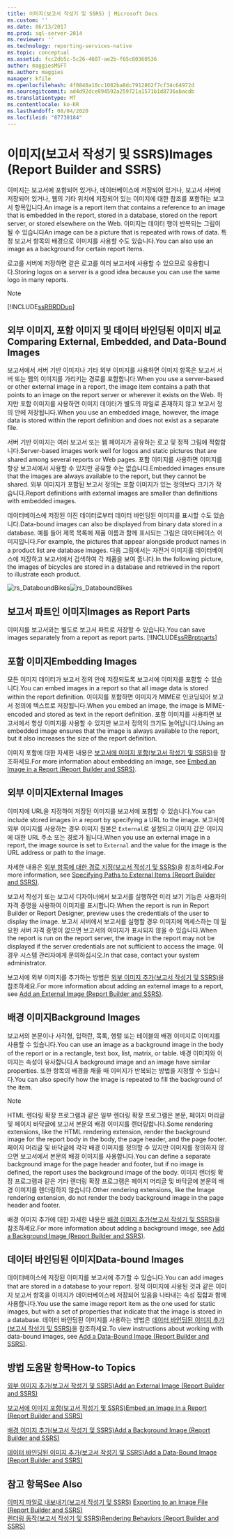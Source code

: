 ```yaml
---
title: 이미지(보고서 작성기 및 SSRS) | Microsoft Docs
ms.custom: ''
ms.date: 06/13/2017
ms.prod: sql-server-2014
ms.reviewer: ''
ms.technology: reporting-services-native
ms.topic: conceptual
ms.assetid: fcc2db5c-5c26-4607-ae2b-f65c80360536
author: maggiesMSFT
ms.author: maggies
manager: kfile
ms.openlocfilehash: 4f0840a10cc1082ba8dc7912862f7cf34c64972d
ms.sourcegitcommit: ad4d92dce894592a259721a1571b1d8736abacdb
ms.translationtype: MT
ms.contentlocale: ko-KR
ms.lasthandoff: 08/04/2020
ms.locfileid: "87730184"
---
```

# <a name="images-report-builder-and-ssrs"></a><span data-ttu-id="71fed-102">이미지(보고서 작성기 및 SSRS)</span><span class="sxs-lookup"><span data-stu-id="71fed-102">Images (Report Builder and SSRS)</span></span>
  <span data-ttu-id="71fed-103">이미지는 보고서에 포함되어 있거나, 데이터베이스에 저장되어 있거나, 보고서 서버에 저장되어 있거나, 웹의 기타 위치에 저장되어 있는 이미지에 대한 참조를 포함하는 보고서 항목입니다.</span><span class="sxs-lookup"><span data-stu-id="71fed-103">An image is a report item that contains a reference to an image that is embedded in the report, stored in a database, stored on the report server, or stored elsewhere on the Web.</span></span> <span data-ttu-id="71fed-104">이미지는 데이터 행이 반복되는 그림이 될 수 있습니다</span><span class="sxs-lookup"><span data-stu-id="71fed-104">An image can be a picture that is repeated with rows of data.</span></span> <span data-ttu-id="71fed-105">특정 보고서 항목의 배경으로 이미지를 사용할 수도 있습니다.</span><span class="sxs-lookup"><span data-stu-id="71fed-105">You can also use an image as a background for certain report items.</span></span>  
  
 <span data-ttu-id="71fed-106">로고를 서버에 저장하면 같은 로고를 여러 보고서에 사용할 수 있으므로 유용합니다.</span><span class="sxs-lookup"><span data-stu-id="71fed-106">Storing logos on a server is a good idea because you can use the same logo in many reports.</span></span>  
  
> [!NOTE]  
>  [!INCLUDE[ssRBRDDup](../../includes/ssrbrddup-md.md)]  
  
##  <a name="comparing-external-embedded-and-data-bound-images"></a><a name="ComparingImages"></a> <span data-ttu-id="71fed-107">외부 이미지, 포함 이미지 및 데이터 바인딩된 이미지 비교</span><span class="sxs-lookup"><span data-stu-id="71fed-107">Comparing External, Embedded, and Data-Bound Images</span></span>  
 <span data-ttu-id="71fed-108">보고서에서 서버 기반 이미지나 기타 외부 이미지를 사용하면 이미지 항목은 보고서 서버 또는 웹의 이미지를 가리키는 경로를 포함합니다.</span><span class="sxs-lookup"><span data-stu-id="71fed-108">When you use a server-based or other external image in a report, the image item contains a path that points to an image on the report server or wherever it exists on the Web.</span></span> <span data-ttu-id="71fed-109">하지만 포함 이미지를 사용하면 이미지 데이터가 별도의 파일로 존재하지 않고 보고서 정의 안에 저장됩니다.</span><span class="sxs-lookup"><span data-stu-id="71fed-109">When you use an embedded image, however, the image data is stored within the report definition and does not exist as a separate file.</span></span>  
  
 <span data-ttu-id="71fed-110">서버 기반 이미지는 여러 보고서 또는 웹 페이지가 공유하는 로고 및 정적 그림에 적합합니다.</span><span class="sxs-lookup"><span data-stu-id="71fed-110">Server-based images work well for logos and static pictures that are shared among several reports or Web pages.</span></span> <span data-ttu-id="71fed-111">포함 이미지를 사용하면 이미지를 항상 보고서에서 사용할 수 있지만 공유할 수는 없습니다.</span><span class="sxs-lookup"><span data-stu-id="71fed-111">Embedded images ensure that the images are always available to the report, but they cannot be shared.</span></span> <span data-ttu-id="71fed-112">외부 이미지가 포함된 보고서 정의는 포함 이미지가 있는 정의보다 크기가 작습니다.</span><span class="sxs-lookup"><span data-stu-id="71fed-112">Report definitions with external images are smaller than definitions with embedded images.</span></span>  
  
 <span data-ttu-id="71fed-113">데이터베이스에 저장된 이진 데이터로부터 데이터 바인딩된 이미지를 표시할 수도 있습니다.</span><span class="sxs-lookup"><span data-stu-id="71fed-113">Data-bound images can also be displayed from binary data stored in a database.</span></span> <span data-ttu-id="71fed-114">예를 들어 제목 목록에 제품 이름과 함께 표시되는 그림은 데이터베이스 이미지입니다.</span><span class="sxs-lookup"><span data-stu-id="71fed-114">For example, the pictures that appear alongside product names in a product list are database images.</span></span> <span data-ttu-id="71fed-115">다음 그림에서는 자전거 이미지를 데이터베이스에 저장하고 보고서에서 검색하여 각 제품을 보여 줍니다.</span><span class="sxs-lookup"><span data-stu-id="71fed-115">In the following picture, the images of bicycles are stored in a database and retrieved in the report to illustrate each product.</span></span>  
  
 <span data-ttu-id="71fed-116">![rs_DataboundBikes](../media/rs-databoundbikes.gif "rs_DataboundBikes")</span><span class="sxs-lookup"><span data-stu-id="71fed-116">![rs_DataboundBikes](../media/rs-databoundbikes.gif "rs_DataboundBikes")</span></span>  
  

  
##  <a name="images-as-report-parts"></a><a name="ImagesReportParts"></a> <span data-ttu-id="71fed-117">보고서 파트인 이미지</span><span class="sxs-lookup"><span data-stu-id="71fed-117">Images as Report Parts</span></span>  
 <span data-ttu-id="71fed-118">이미지를 보고서와는 별도로 보고서 파트로 저장할 수 있습니다.</span><span class="sxs-lookup"><span data-stu-id="71fed-118">You can save images separately from a report as report parts.</span></span> [!INCLUDE[ssRBrptparts](../../includes/ssrbrptparts-md.md)]  
  
 
  
##  <a name="embedding-images"></a><a name="EmbedImages"></a> <span data-ttu-id="71fed-119">포함 이미지</span><span class="sxs-lookup"><span data-stu-id="71fed-119">Embedding Images</span></span>  
 <span data-ttu-id="71fed-120">모든 이미지 데이터가 보고서 정의 안에 저장되도록 보고서에 이미지를 포함할 수 있습니다.</span><span class="sxs-lookup"><span data-stu-id="71fed-120">You can embed images in a report so that all image data is stored within the report definition.</span></span> <span data-ttu-id="71fed-121">이미지를 포함하면 이미지가 MIME로 인코딩되어 보고서 정의에 텍스트로 저장됩니다.</span><span class="sxs-lookup"><span data-stu-id="71fed-121">When you embed an image, the image is MIME-encoded and stored as text in the report definition.</span></span> <span data-ttu-id="71fed-122">포함 이미지를 사용하면 보고서에서 항상 이미지를 사용할 수 있지만 보고서 정의의 크기도 늘어납니다.</span><span class="sxs-lookup"><span data-stu-id="71fed-122">Using an embedded image ensures that the image is always available to the report, but it also increases the size of the report definition.</span></span>  
  
 <span data-ttu-id="71fed-123">이미지 포함에 대한 자세한 내용은 [보고서에 이미지 포함&#40;보고서 작성기 및 SSRS&#41;](embed-an-image-in-a-report-report-builder-and-ssrs.md)을 참조하세요.</span><span class="sxs-lookup"><span data-stu-id="71fed-123">For more information about embedding an image, see [Embed an Image in a Report &#40;Report Builder and SSRS&#41;](embed-an-image-in-a-report-report-builder-and-ssrs.md).</span></span>  
  

  
##  <a name="external-images"></a><a name="ExternalImages"></a> <span data-ttu-id="71fed-124">외부 이미지</span><span class="sxs-lookup"><span data-stu-id="71fed-124">External Images</span></span>  
 <span data-ttu-id="71fed-125">이미지에 URL을 지정하여 저장된 이미지를 보고서에 포함할 수 있습니다.</span><span class="sxs-lookup"><span data-stu-id="71fed-125">You can include stored images in a report by specifying a URL to the image.</span></span> <span data-ttu-id="71fed-126">보고서에 외부 이미지를 사용하는 경우 이미지 원본은 `External`로 설정되고 이미지 값은 이미지에 대한 URL 주소 또는 경로가 됩니다.</span><span class="sxs-lookup"><span data-stu-id="71fed-126">When you use an external image in a report, the image source is set to `External` and the value for the image is the URL address or path to the image.</span></span>  
  
 <span data-ttu-id="71fed-127">자세한 내용은 [외부 항목에 대한 경로 지정&#40;보고서 작성기 및 SSRS&#41;](specifying-paths-to-external-items-report-builder-and-ssrs.md)을 참조하세요.</span><span class="sxs-lookup"><span data-stu-id="71fed-127">For more information, see [Specifying Paths to External Items &#40;Report Builder and SSRS&#41;](specifying-paths-to-external-items-report-builder-and-ssrs.md).</span></span>  
  
 <span data-ttu-id="71fed-128">보고서 작성기 또는 보고서 디자이너에서 보고서를 실행하면 미리 보기 기능은 사용자의 자격 증명을 사용하여 이미지를 표시합니다.</span><span class="sxs-lookup"><span data-stu-id="71fed-128">When the report is run in Report Builder or Report Designer, preview uses the credentials of the user to display the image.</span></span> <span data-ttu-id="71fed-129">보고서 서버에서 보고서를 실행할 경우 이미지에 액세스하는 데 필요한 서버 자격 증명이 없으면 보고서의 이미지가 표시되지 않을 수 있습니다.</span><span class="sxs-lookup"><span data-stu-id="71fed-129">When the report is run on the report server, the image in the report may not be displayed if the server credentials are not sufficient to access the image.</span></span> <span data-ttu-id="71fed-130">이 경우 시스템 관리자에게 문의하십시오.</span><span class="sxs-lookup"><span data-stu-id="71fed-130">In that case, contact your system administrator.</span></span>  
  
 <span data-ttu-id="71fed-131">보고서에 외부 이미지를 추가하는 방법은 [외부 이미지 추가&#40;보고서 작성기 및 SSRS&#41;](add-an-external-image-report-builder-and-ssrs.md)을 참조하세요.</span><span class="sxs-lookup"><span data-stu-id="71fed-131">For more information about adding an external image to a report, see [Add an External Image &#40;Report Builder and SSRS&#41;](add-an-external-image-report-builder-and-ssrs.md).</span></span>  
  
 
  
##  <a name="background-images"></a><a name="BackgroundImages"></a> <span data-ttu-id="71fed-132">배경 이미지</span><span class="sxs-lookup"><span data-stu-id="71fed-132">Background Images</span></span>  
 <span data-ttu-id="71fed-133">보고서의 본문이나 사각형, 입력란, 목록, 행렬 또는 테이블의 배경 이미지로 이미지를 사용할 수 있습니다.</span><span class="sxs-lookup"><span data-stu-id="71fed-133">You can use an image as a background image in the body of the report or in a rectangle, text box, list, matrix, or table.</span></span> <span data-ttu-id="71fed-134">배경 이미지와 이미지는 속성이 유사합니다.</span><span class="sxs-lookup"><span data-stu-id="71fed-134">A background image and an image have similar properties.</span></span> <span data-ttu-id="71fed-135">또한 항목의 배경을 채울 때 이미지가 반복되는 방법을 지정할 수 있습니다.</span><span class="sxs-lookup"><span data-stu-id="71fed-135">You can also specify how the image is repeated to fill the background of the item.</span></span>  
  
> [!NOTE]  
>  <span data-ttu-id="71fed-136">HTML 렌더링 확장 프로그램과 같은 일부 렌더링 확장 프로그램은 본문, 페이지 머리글 및 페이지 바닥글에 보고서 본문의 배경 이미지를 렌더링합니다.</span><span class="sxs-lookup"><span data-stu-id="71fed-136">Some rendering extensions, like the HTML rendering extension, render the background image for the report body in the body, the page header, and the page footer.</span></span> <span data-ttu-id="71fed-137">페이지 머리글 및 바닥글에 각각 배경 이미지를 정의할 수 있지만 이미지를 정의하지 않으면 보고서에서 본문의 배경 이미지를 사용합니다.</span><span class="sxs-lookup"><span data-stu-id="71fed-137">You can define a separate background image for the page header and footer, but if no image is defined, the report uses the background image of the body.</span></span> <span data-ttu-id="71fed-138">이미지 렌더링 확장 프로그램과 같은 기타 렌더링 확장 프로그램은 페이지 머리글 및 바닥글에 본문의 배경 이미지를 렌더링하지 않습니다.</span><span class="sxs-lookup"><span data-stu-id="71fed-138">Other rendering extensions, like the Image rendering extension, do not render the body background image in the page header and footer.</span></span>  
  
 <span data-ttu-id="71fed-139">배경 이미지 추가에 대한 자세한 내용은 [배경 이미지 추가&#40;보고서 작성기 및 SSRS&#41;](add-a-background-image-report-builder-and-ssrs.md)을 참조하세요.</span><span class="sxs-lookup"><span data-stu-id="71fed-139">For more information about adding a background image, see [Add a Background Image &#40;Report Builder and SSRS&#41;](add-a-background-image-report-builder-and-ssrs.md).</span></span>  
  
 
  
##  <a name="data-bound-images"></a><a name="DataboundImages"></a> <span data-ttu-id="71fed-140">데이터 바인딩된 이미지</span><span class="sxs-lookup"><span data-stu-id="71fed-140">Data-bound Images</span></span>  
 <span data-ttu-id="71fed-141">데이터베이스에 저장된 이미지를 보고서에 추가할 수 있습니다.</span><span class="sxs-lookup"><span data-stu-id="71fed-141">You can add images that are stored in a database to your report.</span></span> <span data-ttu-id="71fed-142">정적 이미지에 사용된 것과 같은 이미지 보고서 항목을 이미지가 데이터베이스에 저장되어 있음을 나타내는 속성 집합과 함께 사용합니다.</span><span class="sxs-lookup"><span data-stu-id="71fed-142">You use the same image report item as the one used for static images, but with a set of properties that indicate that the image is stored in a database.</span></span> <span data-ttu-id="71fed-143">데이터 바인딩된 이미지를 사용하는 방법은 [데이터 바인딩된 이미지 추가&#40;보고서 작성기 및 SSRS&#41;](add-a-data-bound-image-report-builder-and-ssrs.md)을 참조하세요.</span><span class="sxs-lookup"><span data-stu-id="71fed-143">To view instructions about working with data-bound images, see [Add a Data-Bound Image &#40;Report Builder and SSRS&#41;](add-a-data-bound-image-report-builder-and-ssrs.md).</span></span>  
  

  
##  <a name="how-to-topics"></a><a name="HowTo"></a> <span data-ttu-id="71fed-144">방법 도움말 항목</span><span class="sxs-lookup"><span data-stu-id="71fed-144">How-to Topics</span></span>  
 [<span data-ttu-id="71fed-145">외부 이미지 추가&#40;보고서 작성기 및 SSRS&#41;</span><span class="sxs-lookup"><span data-stu-id="71fed-145">Add an External Image &#40;Report Builder and SSRS&#41;</span></span>](add-an-external-image-report-builder-and-ssrs.md)  
  
 [<span data-ttu-id="71fed-146">보고서에 이미지 포함&#40;보고서 작성기 및 SSRS&#41;</span><span class="sxs-lookup"><span data-stu-id="71fed-146">Embed an Image in a Report &#40;Report Builder and SSRS&#41;</span></span>](embed-an-image-in-a-report-report-builder-and-ssrs.md)  
  
 [<span data-ttu-id="71fed-147">배경 이미지 추가&#40;보고서 작성기 및 SSRS&#41;</span><span class="sxs-lookup"><span data-stu-id="71fed-147">Add a Background Image &#40;Report Builder and SSRS&#41;</span></span>](add-a-background-image-report-builder-and-ssrs.md)  
  
 [<span data-ttu-id="71fed-148">데이터 바인딩된 이미지 추가&#40;보고서 작성기 및 SSRS&#41;</span><span class="sxs-lookup"><span data-stu-id="71fed-148">Add a Data-Bound Image &#40;Report Builder and SSRS&#41;</span></span>](add-a-data-bound-image-report-builder-and-ssrs.md)  
  
  
  
## <a name="see-also"></a><span data-ttu-id="71fed-149">참고 항목</span><span class="sxs-lookup"><span data-stu-id="71fed-149">See Also</span></span>  
 <span data-ttu-id="71fed-150">[이미지 파일로 내보내기&#40;보고서 작성기 및 SSRS&#41;](../report-builder/exporting-to-an-image-file-report-builder-and-ssrs.md) </span><span class="sxs-lookup"><span data-stu-id="71fed-150">[Exporting to an Image File &#40;Report Builder and SSRS&#41;](../report-builder/exporting-to-an-image-file-report-builder-and-ssrs.md) </span></span>  
 [<span data-ttu-id="71fed-151">렌더링 동작&#40;보고서 작성기 및 SSRS&#41;</span><span class="sxs-lookup"><span data-stu-id="71fed-151">Rendering Behaviors &#40;Report Builder  and SSRS&#41;</span></span>](rendering-behaviors-report-builder-and-ssrs.md)  
  
  
